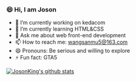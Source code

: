 ### 😄 Hi, I am Joson

<!--
**JosonKing/JosonKing** is a ✨ _special_ ✨ repository because its `README.md` (this file) appears on your GitHub profile.
-->


- 🔭 I’m currently working on kedacom
- 🌱 I’m currently learning HTML&CSS
- 💬 Ask me about web front-end development
- 📫 How to reach me: wangsanmu5@163.com
- 😄 Pronouns: Be serious and willing to explore
- ⚡ Fun fact: GTA5

[![JosonKing's github stats](https://github-readme-stats.vercel.app/api?username=JosonKing&show_icons=true&theme=dracula)](https://github.com/anuraghazra/github-readme-stats)
